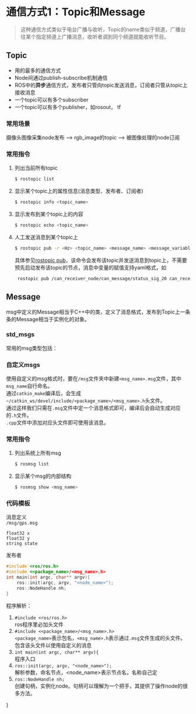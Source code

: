 # 通信方式1：Topic和Message
> 这种通信方式类似于电台广播与收听，Topic的name类似于频道，广播台往某个指定频道上广播消息，收听者调到同个频道就能收听节目。
## Topic
* 用的最多的通信方式
* Node间通过publish-subscribe机制通信
* ROS中的**异步**通信方式，发布者只管向topic发送消息，订阅者只管从topic上接收消息
* 一个topic可以有多个subscriber 
* 一个topic可以有多个publisher，如rosout， tf

### 常用场景
摄像头图像采集node发布 --> rgb_image的topic --> 被图像处理的node订阅

### 常用指令

1. 列出当前所有topic
    ``` bash
    $ rostopic list
    ```
2. 显示某个topic上的属性信息(消息类型、发布者、订阅者)
    ``` bash
    $ rostopic info <topic_name>
    ```     
3. 显示发布到某个topic上的内容
    ``` bash
    $ rostopic echo <topic_name>
    ```    
4. 人工发送消息到某个topic上
   ``` bash
   $ rostopic pub -r <Hz> <topic_name> <message_name> <message_variable_value>
   ```
   具体参见[rostopic pub](http://wiki.ros.org/rostopic#rostopic_pub)，该命令会发布该topic并发送消息到topic上，不需要预先启动发布该topic的节点，消息中变量的赋值支持yaml格式，如
   ``` bash
    rostopic pub /can_receiver_node/can_message/status_sig_20 can_receiver/status_sig_20 '{header: {stamp: now},ESP_v_Signal: 0, TSK_Status: $TSK_Value, EPB_Status: 0, ESP_Bremsdruck: 0 }' -r 50 
   ```

## Message

msg中定义的Message相当于C++中的类，定义了消息格式，发布到Topic上一条条的Message相当于实例化的对象。

### std_msgs
常用的msg类型包括： 


### 自定义msgs

使用自定义的msg格式时，要在`/msg`文件夹中新建`<msg_name>.msg`文件，其中`msg_name`自行命名。  
通过`catkin_make`编译后，会生成`~/catkin_ws/devel/include/<package_name>/<msg_name>.h`头文件。  
通过这样我们只需在`.msg`文件中定一个消息格式即可，编译后会自动生成对应的`.h`文件。  
`.cpp`文件中添加对应头文件即可使用该消息。

### 常用指令

1. 列出系统上所有msg
    ``` bash
    $ rosmsg list
    ```
2. 显示某个msg的内部结构
    ``` bash
    $ rosmsg show <msg_name>
    ```


### 代码模板

消息定义  
`/msg/gps.msg`
``` text
float32 x
float32 y
string state
```


发布者
``` cpp
#include <ros/ros.h>
#include <<package_name>/<msg_name>.h>
int main(int argc, char** argv){
    ros::init(argc, argv, "<node_name>");
    ros::NodeHandle nh;
}
```

程序解析：  
1. `#include <ros/ros.h>`  
    ros程序里必加头文件
2. `#include <<package_name>/<msg_name>.h>`  
   `<package_name>`表示包名，`<msg_name>.h`表示通过`.msg`文件生成的头文件。包含该头文件以使用自定义的消息
3. `int main(int argc, char** argv){`  
    程序入口  
4. `ros::init(argc, argv, "<node_name>");`  
    解析参数，命名节点，<node_name>表示节点名，名称自己定  
5. `ros::NodeHandle nh;`  
    创建句柄，实例化node。句柄可以理解为一个把手，其提供了操作node的很多方法。 

}
